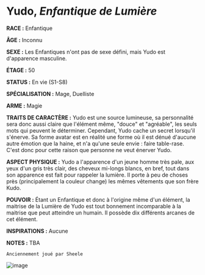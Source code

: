 # Yudo, *Enfantique de Lumière*

**RACE :** Enfantique

**ÂGE :** Inconnu

**SEXE :** Les Enfantiques n'ont pas de sexe défini, mais Yudo est d'apparence masculine.

**ÉTAGE :** 50

**STATUS :** En vie (S1-S8)

**SPÉCIALISATION :** Mage, Duelliste

**ARME :** Magie

**TRAITS DE CARACTÈRE :** Yudo est une source lumineuse, sa personnalité sera donc aussi claire que l'élément même, "douce" et "agréable", les seuls mots qui peuvent le déterminer. Cependant, Yudo cache un secret lorsqu'il s'énerve. Sa forme avatar est en réalité une forme où il est dénué d'aucune autre émotion que la haine, et n'a qu'une seule envie : faire table-rase. C'est donc pour cette raison que personne ne veut énerver Yudo.

**ASPECT PHYSIQUE :** Yudo a l'apparence d'un jeune homme très pale, aux yeux d'un gris très clair, des cheveux mi-longs blancs, en bref, tout dans son apparence est fait pour rappeler la lumière. Il porte à peu de choses près (principalement la couleur change) les mêmes vêtements que son frère Kudo.

**POUVOIR :** Étant un Enfantique et donc à l'origine même d'un élément, la maitrise de la Lumière de Yudo est tout bonnement incomparable à la maitrise que peut atteindre un humain. Il possède dix différents arcanes de cet élément.

**INSPIRATIONS :** Aucune

**NOTES :** TBA

`Anciennement joué par Sheele`

![image](https://share.alkanife.fr/enyxia_characters/full/yudo.png)
